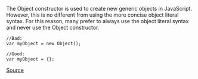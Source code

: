 The Object constructor is used to create new generic objects in JavaScript. However, this is no different from using the more concise object literal syntax. For this reason, many prefer to always use the object literal syntax and never use the Object constructor.

```
//Bad:
var myObject = new Object();

//Good:
var myObject = {};

```

[Source](http://eslint.org/docs/rules/no-new-object)
